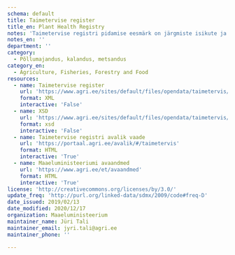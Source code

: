 ```yaml
---
schema: default
title: Taimetervise register
title_en: Plant Health Registry
notes: 'Taimetervise registri pidamise eesmärk on järgmiste isikute ja nende tegevuse kohta andmete kogumine ja süstematiseerimine, et võimaldada isikute ja nende tegevuse üle arvestuse pidamist ning järelevalve teostamist. Registri vastutav töötleja on Maaeluministeerium ja volitatud töötleja on Põllumajandusamet (PMA). Täpsemat teavet taimetervise registri kohta saab PMA kodulehelt.'
notes_en: ''
department: ''
category:
  - Põllumajandus, kalandus, metsandus
category_en:
  - Agriculture, Fisheries, Forestry and Food
resources:
  - name: Taimetervise register
    url: 'https://www.agri.ee/sites/default/files/opendata/taimetervis/taimetervis.xml'
    format: XML
    interactive: 'False'
  - name: XSD
    url: 'https://www.agri.ee/sites/default/files/opendata/taimetervis/taimetervis.xsd'
    format: xsd
    interactive: 'False'
  - name: Taimetervise registri avalik vaade
    url: 'https://portaal.agri.ee/avalik/#/taimetervis'
    format: HTML
    interactive: 'True'
  - name: Maaeluministeeriumi avaandmed
    url: 'https://www.agri.ee/et/avaandmed'
    format: HTML
    interactive: 'True'
license: 'http://creativecommons.org/licenses/by/3.0/'
update_freq: 'http://purl.org/linked-data/sdmx/2009/code#freq-D'
date_issued: 2019/02/13
date_modified: 2020/12/17
organization: Maaeluministeerium
maintainer_name: Jüri Tali
maintainer_email: jyri.tali@agri.ee
maintainer_phone: ''

---
```

